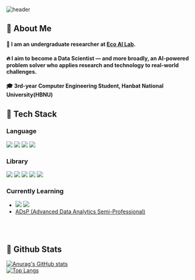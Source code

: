 <div>
  
  <!--Header-->
  ![header](https://capsule-render.vercel.app/api?type=waving&color=gradient&height=300&section=header&text=Good%20to%20see%20you%20%F0%9F%A4%97)
  
</div>

<div>
  <!--Body-->
  
  ## 👀 About Me
  #### :raising_hand: I am an undergraduate researcher at [Eco AI Lab](https://sites.google.com/view/ecoai/introduction).  
  #### :fire: I aim to become a Data Scientist — and more broadly, an AI-powered problem solver who applies research and technology to real-world challenges. 
  #### :mortar_board: 3rd-year Computer Engineering Student, Hanbat National University(HBNU)  
    
    
  
  ## 🧱 Tech Stack
  ### Language
  <!--Python-->
  <img src="https://img.shields.io/badge/Python-3776AB?style=flat-square&logo=Python&logoColor=white"/>
  <!--JavaScript-->
  <img src="https://img.shields.io/badge/JavaScript-F7DF1E?style=flat-square&logo=JavaScript&logoColor=white"/>
  <!--HTML5-->
  <img src="https://img.shields.io/badge/HTML5-E34F26?style=flat-square&logo=HTML5&logoColor=white"/>
  <!--CSS-->
  <img src="https://img.shields.io/badge/CSS3-1572B6?style=flat-square&logo=CSS3&logoColor=white"/>
  <br/>
  
  ### Library
  <!--pandas-->
  <img src="https://img.shields.io/badge/-Pandas-333333?style=flat&logo=pandas"/>
  <!--scikit-learn-->
  <img src="https://img.shields.io/badge/scikit--learn-F7931E?style=flat-square&logo=scikit-learn&logoColor=white"/>
  <!--Matplotlib-->
  <img src="https://img.shields.io/badge/-Matplotlib-000000?style=flat&logo=python"/>
  <!--Seaborn-->
  <img src="https://img.shields.io/badge/Seaborn-3776AB?style=flat&logo=python&logoColor=white&size=40x40"/>
  <!--Selenium-->
  <img src="https://img.shields.io/badge/Selenium-43B02A?style=flat-square&logo=Selenium&logoColor=white"/>
  <br/>
  
  ### Currently Learning
  <!--PyTorch-->  <!--postgresql-->
  - <img src="https://img.shields.io/badge/PyTorch-EE4C2C?style=flat-square&logo=PyTorch&logoColor=white"/> <img src="https://img.shields.io/badge/postgresql-336791?style=flat-square&logo=postgresql&logoColor=white"/>
  - [ADsP (Advanced Data Analytics Semi-Professional)](https://www.dataq.or.kr/www/sub/a_06.do#none)
  <br/>
  <br/>
  
  ## 🤔 Github Stats
  [![Anurag's GitHub stats](https://github-readme-stats.vercel.app/api?username=beomdo-park)](https://github.com/anuraghazra/github-readme-stats)
  <br/>
  [![Top Langs](https://github-readme-stats.vercel.app/api/top-langs/?username=beomdo-park)](https://github.com/anuraghazra/github-readme-stats)
  
</div>
